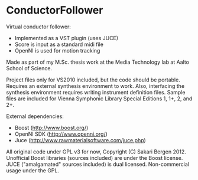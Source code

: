 ConductorFollower
=================

Virtual conductor follower:
- Implemented as a VST plugin (uses JUCE)
- Score is input as a standard midi file
- OpenNI is used for motion tracking

Made as part of my M.Sc. thesis work at the Media Technology lab at Aalto School of Science.

Project files only for VS2010 included, but the code should be portable.
Requires an external synthesis environment to work.
Also, interfacing the synthesis environment requires writing instrument definition files.
Sample files are included for Vienna Symphonic Library Special Editions 1, 1+, 2, and 2+.

External dependencies:
- Boost (http://www.boost.org/)
- OpenNI SDK (http://www.openni.org/)
- Juce (http://www.rawmaterialsoftware.com/juce.php)

All original code under GPL v3 for now, Copyright (C) Sakari Bergen 2012.
Unofficial Boost libraries (sources included) are under the Boost license.
JUCE ("amalgamated" sources included) is dual licensed. Non-commercial usage under the GPL.
